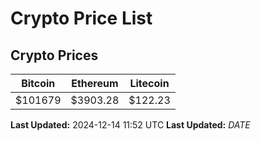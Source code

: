 # Crypto Price List

## Crypto Prices
| Bitcoin | Ethereum | Litecoin |
| ------- | -------- | -------- |
| $101679 | $3903.28 | $122.23 |
**Last Updated:** 2024-12-14 11:52 UTC
**Last Updated:** $DATE$
